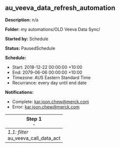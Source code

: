## au_veeva_data_refresh_automation

**Description:** n/a

**Folder:** my automations/OLD Veeva Data Sync/

**Started by:** Schedule

**Status:** PausedSchedule

**Schedule:**

* Start: 2018-12-22 00:00:00 +10:00
* End: 2079-06-06 00:00:00 +10:00
* Timezone: AUS Eastern Standard Time
* Recurrance: every day until end date

**Notifications:**

* Complete: kar.joon.chew@merck.com
* Error: kar.joon.chew@merck.com

| Step 1<br>_<small>-</small>_ |
| --- |
| _1.1: filter_<br>au_veeva_call_data_act |
